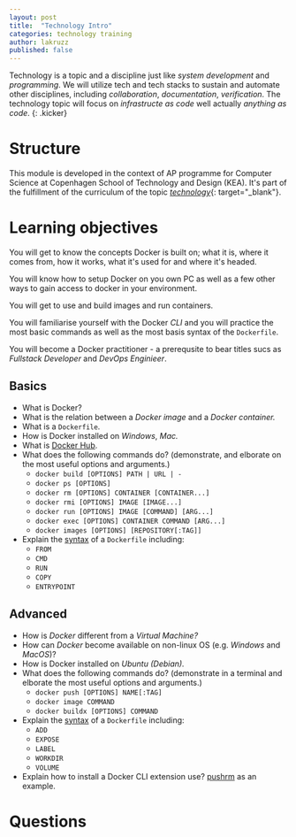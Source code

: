 ```yaml
---
layout: post
title:  "Technology Intro"
categories: technology training
author: lakruzz
published: false
---
```

Technology is a topic and a discipline just like _system development_ and _programming_. We will utilize tech and tech stacks to sustain and automate other disciplines, including _collaboration_, _documentation_, _verification_. The technology topic will focus on _infrastructe as code_ well actually _anything as code_.
{: .kicker}

# Structure
This module is developed in the context of AP programme for Computer Science at Copenhagen School of Technology and Design (KEA). It's part of the fulfillment of the curriculum of the topic [_technology_](https://katalog.kea.dk/course/3050241/2022-2023){: target="_blank"}.



# Learning objectives
You will get to know the concepts Docker is built on; what it is, where it comes from, how it works, what it's used for and where it's headed. 

You will know how to setup Docker on you own PC as well as a few other ways to gain access to docker in your environment. 

You will get to use and build images and run containers.

You will familiarise yourself with the Docker <em title="Command Line Interface">CLI</em> and you will practice the most basic commands as well as the most basis syntax of the `Dockerfile`.

You will become a Docker practitioner - a prerequsite to bear titles sucs as _Fullstack Developer_ and _DevOps Enginieer_.


## Basics

- What is Docker?
- What is the relation between a _Docker image_ and a _Docker container._
- What is a `Dockerfile`.
- How is Docker installed on _Windows_, _Mac._ 
- What is [Docker Hub](https://dockerhub.com).
- What does the following commands do? (demonstrate, and elborate on the most useful options and arguments.)
  - `docker build [OPTIONS] PATH | URL | -`
  - `docker ps [OPTIONS]`
  - `docker rm [OPTIONS] CONTAINER [CONTAINER...]`
  - `docker rmi [OPTIONS] IMAGE [IMAGE...]`
  - `docker run [OPTIONS] IMAGE [COMMAND] [ARG...]`
  - `docker exec [OPTIONS] CONTAINER COMMAND [ARG...]`
  - `docker images [OPTIONS] [REPOSITORY[:TAG]]`
- Explain the [syntax](https://docs.docker.com/engine/reference/builder/) of a `Dockerfile` including:
  - `FROM`
  - `CMD`
  - `RUN`
  - `COPY`
  - `ENTRYPOINT`

## Advanced
- How is _Docker_ different from a _Virtual Machine?_
- How can _Docker_ become available on non-linux OS (e.g. _Windows_ and _MacOS_)?
- How is Docker installed on _Ubuntu (Debian)._
- What does the following commands do? (demonstrate in a terminal and elborate the most useful options and arguments.)
  - `docker push [OPTIONS] NAME[:TAG]`
  - `docker image COMMAND`
  - `docker buildx [OPTIONS] COMMAND`
- Explain the [syntax](https://docs.docker.com/engine/reference/builder/) of a `Dockerfile` including:
  - `ADD`
  - `EXPOSE`
  - `LABEL`
  - `WORKDIR`
  - `VOLUME`
- Explain how to install a Docker CLI extension use? [pushrm](https://github.com/christian-korneck/docker-pushrm) as an example.


 

# Questions
